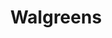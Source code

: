 ---
title: "Walgreens"
url: /rio-rancho/walgreens-coors-boulevard-bypass-northwest/
shop: chemist
---